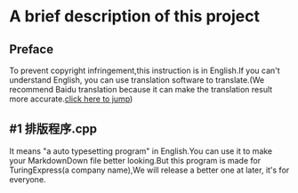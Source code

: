 A brief description of this project
====
Preface
----
To prevent copyright infringement,this instruction is in English.If you can't understand English, you can use translation software to translate.\(We recommend Baidu translation because it can make the translation result more accurate.[click here to jump](https://fanyi.baidu.com/?aldtype=16047#auto/zh)\)

#1 排版程序.cpp
----
It means "a auto typesetting program" in English.You can use it to make your MarkdownDown file better looking.But this program is made for TuringExpress(a company name),We will release a better one at later, it's for everyone.

